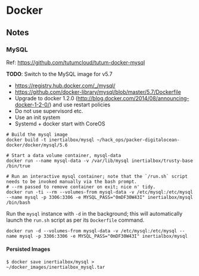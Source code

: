 # Docker

## Notes

### MySQL

Ref: https://github.com/tutumcloud/tutum-docker-mysql

**TODO**: Switch to the MySQL image for v5.7
* https://registry.hub.docker.com/_/mysql/
* https://github.com/docker-library/mysql/blob/master/5.7/Dockerfile
* Upgrade to docker 1.2.0
(http://blog.docker.com/2014/08/announcing-docker-1-2-0/) and use
restart policies
* Do not use supervisord etc.
* Use an init system
* Systemd + docker start with CoreOS

```
# Build the mysql image
docker build -t inertialbox/mysql ~/hack_ops/packer-digitalocean-docker/docker/mysql/5.6

# Start a data volume container, mysql-data
docker run --name mysql-data -v /var/lib/mysql inertialbox/trusty-base /bin/true

# Run an interactive mysql container; note that the `/run.sh` script
needs to be invoked manually via the bash prompt.
# --rm passed to remove container on exit; nice n' tidy.
docker run -ti --rm --volumes-from mysql-data -v /etc/mysql:/etc/mysql --name mysql -p 3306:3306 -e MYSQL_PASS="0mDF30W43I" inertialbox/mysql /bin/bash
```

Run the `mysql` instance with `-d` in the background; this will
automatically launch the `run.sh` script as per its `Dockerfile`
command.

```
docker run -d --volumes-from mysql-data -v /etc/mysql:/etc/mysql --name mysql -p 3306:3306 -e MYSQL_PASS="0mDF30W43I" inertialbox/mysql
```

#### Persisted Images

```
$ docker save inertialbox/mysql > ~/docker_images/inertialbox_mysql.tar
```
